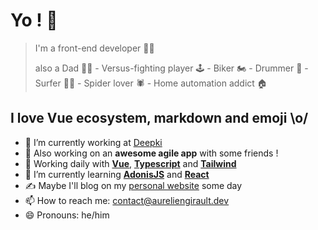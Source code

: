 # Yo ! 🤘

>I'm a front-end developer 👨‍💻
>
> also a Dad 👨‍🍼 - Versus-fighting player 🕹 - Biker 🏍 - Drummer 🥁 - Surfer 🏄‍♂️ - Spider lover 🕷️ - Home automation addict 🏠
## I love Vue ecosystem, markdown and emoji \o/

  
- 🔭 I’m currently working at [Deepki](https://www.deepki.com/fr/)
- 🤫 Also working on an **awesome agile app** with some friends !
- 🚀 Working daily with **[Vue](https://vuejs.org/)**, **[Typescript](https://www.typescriptlang.org/)** and **[Tailwind](https://tailwindcss.com/)**
- 🌱 I’m currently learning **[AdonisJS](https://adonisjs.com/)** and **[React](https://react.dev/)**
- ✍ Maybe I'll blog on my [personal website](https://aureliengirault.dev) some day
- 📫 How to reach me: contact@aureliengirault.dev
- 😄 Pronouns: he/him

<!--
**aurhell/aurhell** is a ✨ _special_ ✨ repository because its `README.md` (this file) appears on your GitHub profile.

Here are some ideas to get you started:

- 🔭 I’m currently working on ...
- 🌱 I’m currently learning ...
- 👯 I’m looking to collaborate on ...
- 🤔 I’m looking for help with ...
- 💬 Ask me about ...
- 📫 How to reach me: ...
- 😄 Pronouns: ...
- ⚡ Fun fact: ...
-->
